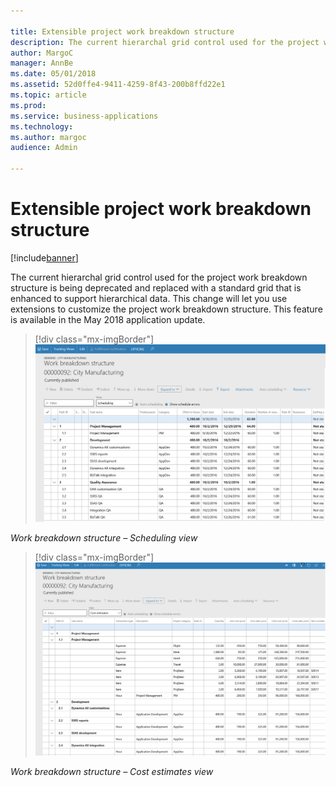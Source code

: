 ```yaml
---

title: Extensible project work breakdown structure
description: The current hierarchal grid control used for the project work breakdown structure is being deprecated and replaced with a standard grid that is enhanced to support hierarchical data.
author: MargoC
manager: AnnBe
ms.date: 05/01/2018
ms.assetid: 52d0ffe4-9411-4259-8f43-200b8ffd22e1
ms.topic: article
ms.prod: 
ms.service: business-applications
ms.technology: 
ms.author: margoc
audience: Admin

---
```

#  Extensible project work breakdown structure




[!include[banner](../../includes/banner.md)]

The current hierarchal grid control used for the project work breakdown
structure is being deprecated and replaced with a standard grid that is enhanced
to support hierarchical data. This change will let you use extensions to
customize the project work breakdown structure. This feature is available in the
May 2018 application update.

> [!div class="mx-imgBorder"] 
> ![Example of the work breakdown structure Scheduling view](media/extensible-project-work-breakdown-structure-1.png "Example of the work breakdown structure Scheduling view")
<!-- ProjectManagementAndAccounting_ExtensibleProjectWBS_SchedulingView.png -->


*Work breakdown structure – Scheduling view*

> [!div class="mx-imgBorder"] 
> ![Example of the work breakdown structure Cost estimates view](media/extensible-project-work-breakdown-structure-2.png "Example of the work breakdown structure Cost estimates view")
<!-- ProjectManagementAndAccounting_ExtensibleProjectWBS_CostEstimatesView.png -->


*Work breakdown structure – Cost estimates view*
